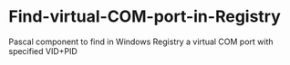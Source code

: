 # Find-virtual-COM-port-in-Registry
Pascal component to find in Windows Registry a virtual COM port with specified VID+PID
